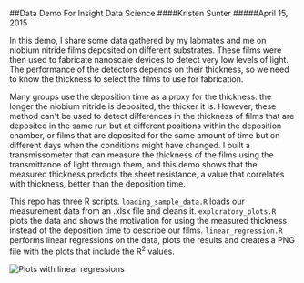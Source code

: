 ##Data Demo For Insight Data Science
####Kristen Sunter
#####April 15, 2015

In this demo, I share some data gathered by my labmates and me on niobium nitride films deposited on different substrates. These films were then used to fabricate nanoscale devices to detect very low levels of light. The performance of the detectors depends on their thickness, so we need to know the thickness to select the films to use for fabrication. 

Many groups use the deposition time as a proxy for the thickness: the longer the niobium nitride is deposited, the thicker it is. However, these method can't be used to detect differences in the thickness of films that are deposited in the same run but at different positions within the deposition chamber, or films that are deposited for the same amount of time but on different days when the conditions might have changed. I built a transmissometer that can measure the thickness of the films using the transmittance of light through them, and this demo shows that the measured thickness predicts the sheet resistance, a value that correlates with thickness, better than the deposition time.

This repo has three R scripts. `loading_sample_data.R` loads our measurement data from an .xlsx file and cleans it. `exploratory_plots.R` plots the data and shows the motivation for using the measured thickness instead of the deposition time to describe our films. `linear_regression.R` performs linear regressions on the data, plots the results and creates a PNG file with the plots that include the R<sup>2</sup> values.

![Plots with linear regressions](https://raw.github.com/kamerlingh/insight-application/master/sapphire_analysis.png)
